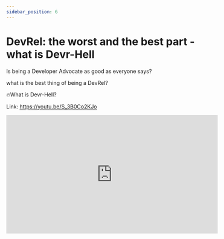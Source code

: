 ```yaml
---
sidebar_position: 6
---
```


# DevRel: the worst and the best part - what is Devr-Hell

Is being a Developer Advocate as good as everyone 
says? 

what is the best thing of being a DevRel? 

🔥What is Devr-Hell?

Link: https://youtu.be/S_3B0Co2KJo

<iframe width="560" height="315" src="https://www.youtube.com/embed/S_3B0Co2KJo" title="YouTube video player" frameborder="0" allow="accelerometer; autoplay; clipboard-write; encrypted-media; gyroscope; picture-in-picture; web-share" allowfullscreen></iframe>